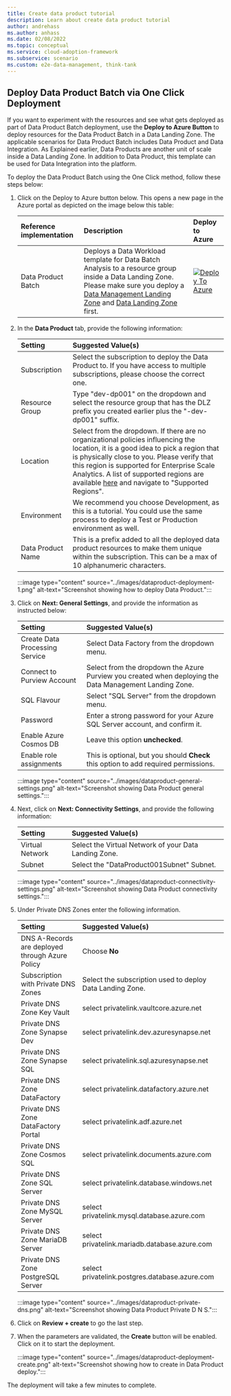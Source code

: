 ```yaml
---
title: Create data product tutorial
description: Learn about create data product tutorial
author: andrehass
ms.author: anhass
ms.date: 02/08/2022
ms.topic: conceptual
ms.service: cloud-adoption-framework
ms.subservice: scenario
ms.custom: e2e-data-management, think-tank
---
```

## Deploy Data Product Batch via One Click Deployment

 If you want to experiment with the resources and see what gets deployed as part of Data Product Batch deployment, use the **Deploy to Azure Button** to deploy resources for the Data Product Batch in a Data Landing Zone. The applicable scenarios for Data Product Batch includes Data Product and Data Integration. As Explained earlier, Data Products are another unit of scale inside a Data Landing Zone. In addition to Data Product, this template can be used for Data Integration into the platform.

To deploy the Data Product Batch using the One Click method, follow these steps below:

1. Click on the Deploy to Azure button below. This opens a new page in the Azure portal as depicted on the image below this table:

      | Reference implementation   | Description | Deploy to Azure |
      |:---------------------------|:------------|:----------------|
      | Data Product Batch     | Deploys a Data Workload template for Data Batch Analysis to a resource group inside a Data Landing Zone. Please make sure you deploy a [Data Management Landing Zone](https://github.com/Azure/data-management-zone) and [Data Landing Zone](https://github.com/Azure/data-landing-zone) first. |[![Deploy To Azure](https://aka.ms/deploytoazurebutton)](https://portal.azure.com/#blade/Microsoft_Azure_CreateUIDef/CustomDeploymentBlade/uri/https%3A%2F%2Fraw.githubusercontent.com%2FAzure%2Fdata-product-batch%2Fmain%2Finfra%2Fmain.json/uiFormDefinitionUri/https%3A%2F%2Fraw.githubusercontent.com%2FAzure%2Fdata-product-batch%2Fmain%2Fdocs%2Freference%2Fportal.dataProduct.json) | [Repository](https://github.com/Azure/data-product-batch) |

1. In the **Data Product** tab, provide the following information:

      | Setting| Suggested Value(s)  |
      |:-------|:--------------------|
      | Subscription | Select the subscription to deploy the Data Product to. If you have access to multiple subscriptions, please choose the correct one. |
      | Resource Group | Type "dev-dp001" on the dropdown and select the resource group that has the DLZ prefix you created earlier plus the "-dev-dp001" suffix. |  
      | Location | Select from the dropdown. If there are no organizational policies influencing the location, it is a good idea to pick a region that is physically close to you. Please verify that this region is supported for Enterprise Scale Analytics. A list of supported regions are available [here](/lab1/0_data_management_landing_zone_overview/) and navigate to "Supported Regions". |
      | Environment | We recommend you choose Development, as this is a tutorial. You could use the same process to deploy a Test or Production environment as well. |
      | Data Product Name | This is a prefix added to all the deployed data product resources to make them unique within the subscription. This can be a max of 10 alphanumeric characters. |

      :::image type="content" source="../images/dataproduct-deployment-1.png" alt-text="Screenshot showing how to deploy Data Product.":::

1. Click on **Next: General Settings**, and provide the information as instructed below:

      | Setting| Suggested Value(s)  |
      |:-------|:--------------------|
      | Create Data Processing Service | Select Data Factory from the dropdown menu. |
      | Connect to Purview Account | Select from the dropdown the Azure Purview you created when deploying the Data Management Landing Zone. |
      | SQL Flavour | Select "SQL Server" from the dropdown menu. |
      | Password | Enter a strong password for your Azure SQL Server account, and confirm it. |
      | Enable Azure Cosmos DB | Leave this option **unchecked**. |
      | Enable role assignments | This is optional, but you should **Check** this option to add required permissions. |

      :::image type="content" source="../images/dataproduct-general-settings.png" alt-text="Screenshot showing Data Product general settings.":::

1. Next, click on **Next: Connectivity Settings**, and provide the following information:

      | Setting| Suggested Value(s)  |
      |:-------|:--------------------|
      | Virtual Network | Select the Virtual Network of your Data Landing Zone. |
      | Subnet | Select the "DataProduct001Subnet" Subnet. |

      :::image type="content" source="../images/dataproduct-connectivity-settings.png" alt-text="Screenshot showing Data Product connectivity settings.":::

1. Under Private DNS Zones enter the following information.

      | Setting| Suggested Value(s)  |
      |:-------|:--------------------|
      | DNS A-Records are deployed through Azure Policy | Choose **No** |
      | Subscription with Private DNS Zones | Select the subscription used to deploy Data Landing Zone. |
      | Private DNS Zone Key Vault | select privatelink.vaultcore.azure.net |
      | Private DNS Zone Synapse Dev | select privatelink.dev.azuresynapse.net |
      | Private DNS Zone Synapse SQL | select privatelink.sql.azuresynapse.net |
      | Private DNS Zone DataFactory | select privatelink.datafactory.azure.net |
      | Private DNS Zone DataFactory Portal | select privatelink.adf.azure.net |
      | Private DNS Zone Cosmos SQL  | select privatelink.documents.azure.com |
      | Private DNS Zone SQL Server | select privatelink.database.windows.net |
      | Private DNS Zone MySQL Server | select privatelink.mysql.database.azure.com |
      | Private DNS Zone MariaDB Server | select privatelink.mariadb.database.azure.com |
      | Private DNS Zone PostgreSQL Server | select privatelink.postgres.database.azure.com |

      :::image type="content" source="../images/dataproduct-private-dns.png" alt-text="Screenshot showing Data Product Private D N S.":::

1. Click on **Review + create** to go the last step.

1. When the parameters are validated, the **Create** button will be enabled. Click on it to start the deployment.

   :::image type="content" source="../images/dataproduct-deployment-create.png" alt-text="Screenshot showing how to create in Data Product deploy.":::

The deployment will take a few minutes to complete.
